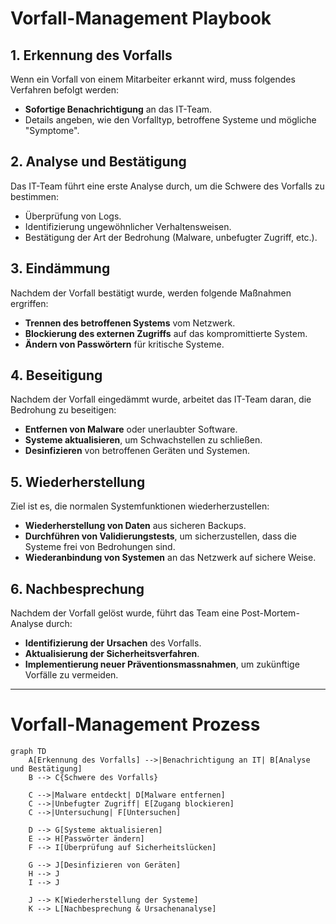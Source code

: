 # Vorfall-Management Playbook

## 1. Erkennung des Vorfalls
Wenn ein Vorfall von einem Mitarbeiter erkannt wird, muss folgendes Verfahren befolgt werden:

- **Sofortige Benachrichtigung** an das IT-Team.
- Details angeben, wie den Vorfalltyp, betroffene Systeme und mögliche "Symptome".

## 2. Analyse und Bestätigung
Das IT-Team führt eine erste Analyse durch, um die Schwere des Vorfalls zu bestimmen:

- Überprüfung von Logs.
- Identifizierung ungewöhnlicher Verhaltensweisen.
- Bestätigung der Art der Bedrohung (Malware, unbefugter Zugriff, etc.).

## 3. Eindämmung
Nachdem der Vorfall bestätigt wurde, werden folgende Maßnahmen ergriffen:

- **Trennen des betroffenen Systems** vom Netzwerk.
- **Blockierung des externen Zugriffs** auf das kompromittierte System.
- **Ändern von Passwörtern** für kritische Systeme.

## 4. Beseitigung
Nachdem der Vorfall eingedämmt wurde, arbeitet das IT-Team daran, die Bedrohung zu beseitigen:

- **Entfernen von Malware** oder unerlaubter Software.
- **Systeme aktualisieren**, um Schwachstellen zu schließen.
- **Desinfizieren** von betroffenen Geräten und Systemen.

## 5. Wiederherstellung
Ziel ist es, die normalen Systemfunktionen wiederherzustellen:

- **Wiederherstellung von Daten** aus sicheren Backups.
- **Durchführen von Validierungstests**, um sicherzustellen, dass die Systeme frei von Bedrohungen sind.
- **Wiederanbindung von Systemen** an das Netzwerk auf sichere Weise.

## 6. Nachbesprechung
Nachdem der Vorfall gelöst wurde, führt das Team eine Post-Mortem-Analyse durch:

- **Identifizierung der Ursachen** des Vorfalls.
- **Aktualisierung der Sicherheitsverfahren**.
- **Implementierung neuer Präventionsmassnahmen**, um zukünftige Vorfälle zu vermeiden.


---

# Vorfall-Management Prozess

```mermaid
graph TD
    A[Erkennung des Vorfalls] -->|Benachrichtigung an IT| B[Analyse und Bestätigung]
    B --> C{Schwere des Vorfalls}
    
    C -->|Malware entdeckt| D[Malware entfernen]
    C -->|Unbefugter Zugriff| E[Zugang blockieren]
    C -->|Untersuchung| F[Untersuchen]

    D --> G[Systeme aktualisieren]
    E --> H[Passwörter ändern]
    F --> I[Überprüfung auf Sicherheitslücken]

    G --> J[Desinfizieren von Geräten]
    H --> J
    I --> J

    J --> K[Wiederherstellung der Systeme]
    K --> L[Nachbesprechung & Ursachenanalyse]
